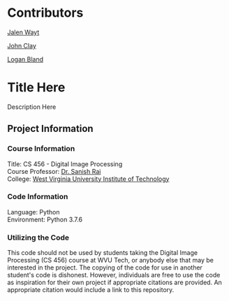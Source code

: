 # Contributors

[Jalen Wayt](https://github.com/iJMW)

[John Clay](https://github.com/48fan48)

[Logan Bland](https://github.com/Logan31and)

# Title Here

Description Here

## Project Information

### Course Information

Title: CS 456 - Digital Image Processing<br />
Course Professor: [Dr. Sanish Rai](https://engineering.wvutech.edu/faculty-and-staff/bhanukiran-gurijala)<br />
College: [West Virginia University Institute of Technology](https://www.wvutech.edu/)

### Code Information

Language: Python<br />
Environment: Python 3.7.6

### Utilizing the Code

This code should not be used by students taking the Digital Image Processing (CS 456) course at WVU Tech, or anybody else that may be interested in the project. The copying of the code for use in another student's code is dishonest. However, individuals are free to use the code as inspiration for their own project if appropriate citations are provided. An appropriate citation would include a link to this repository.
